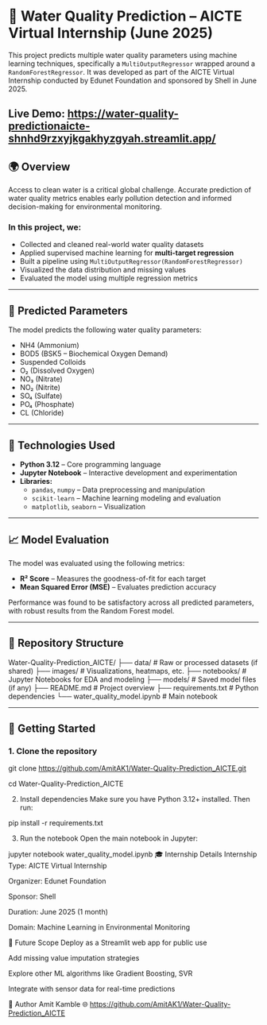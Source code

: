 # 🚰 Water Quality Prediction – AICTE Virtual Internship (June 2025)

This project predicts multiple water quality parameters using machine learning techniques, specifically a `MultiOutputRegressor` wrapped around a `RandomForestRegressor`. It was developed as part of the AICTE Virtual Internship conducted by Edunet Foundation and sponsored by Shell in June 2025.

Live Demo: https://water-quality-predictionaicte-shnhd9rzxyjkgakhyzgyah.streamlit.app/
---

## 🌍 Overview

Access to clean water is a critical global challenge. Accurate prediction of water quality metrics enables early pollution detection and informed decision-making for environmental monitoring.

### In this project, we:

- Collected and cleaned real-world water quality datasets
- Applied supervised machine learning for **multi-target regression**
- Built a pipeline using `MultiOutputRegressor(RandomForestRegressor)`
- Visualized the data distribution and missing values
- Evaluated the model using multiple regression metrics

---

## 🧪 Predicted Parameters

The model predicts the following water quality parameters:

- NH4 (Ammonium)
- BOD5 (BSK5 – Biochemical Oxygen Demand)
- Suspended Colloids
- O₂ (Dissolved Oxygen)
- NO₃ (Nitrate)
- NO₂ (Nitrite)
- SO₄ (Sulfate)
- PO₄ (Phosphate)
- CL (Chloride)

---

## 🔧 Technologies Used

- **Python 3.12** – Core programming language  
- **Jupyter Notebook** – Interactive development and experimentation  
- **Libraries:**
  - `pandas`, `numpy` – Data preprocessing and manipulation
  - `scikit-learn` – Machine learning modeling and evaluation
  - `matplotlib`, `seaborn` – Visualization

---

## 📈 Model Evaluation

The model was evaluated using the following metrics:

- **R² Score** – Measures the goodness-of-fit for each target
- **Mean Squared Error (MSE)** – Evaluates prediction accuracy

Performance was found to be satisfactory across all predicted parameters, with robust results from the Random Forest model.

---

## 📁 Repository Structure

Water-Quality-Prediction_AICTE/
├── data/ # Raw or processed datasets (if shared)
├── images/ # Visualizations, heatmaps, etc.
├── notebooks/ # Jupyter Notebooks for EDA and modeling
├── models/ # Saved model files (if any)
├── README.md # Project overview
├── requirements.txt # Python dependencies
└── water_quality_model.ipynb # Main notebook

---

## 🚀 Getting Started

### 1. Clone the repository
git clone https://github.com/AmitAK1/Water-Quality-Prediction_AICTE.git

cd Water-Quality-Prediction_AICTE

2. Install dependencies
Make sure you have Python 3.12+ installed. Then run:

pip install -r requirements.txt

3. Run the notebook
Open the main notebook in Jupyter:

jupyter notebook water_quality_model.ipynb
🎓 Internship Details
Internship Type: AICTE Virtual Internship

Organizer: Edunet Foundation

Sponsor: Shell

Duration: June 2025 (1 month)

Domain: Machine Learning in Environmental Monitoring

📌 Future Scope
Deploy as a Streamlit web app for public use

Add missing value imputation strategies

Explore other ML algorithms like Gradient Boosting, SVR

Integrate with sensor data for real-time predictions

👤 Author
Amit Kamble
🌐 https://github.com/AmitAK1/Water-Quality-Prediction_AICTE
